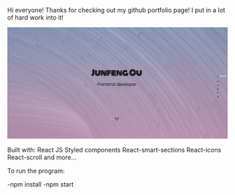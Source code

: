 Hi everyone! Thanks for checking out my github portfolio page!
I put in a lot of hard work into it!

![Application](src/images/Home.png)

Built with:
React JS
Styled components
React-smart-sections
React-icons
React-scroll
and more...

To run the program:

-npm install
-npm start
